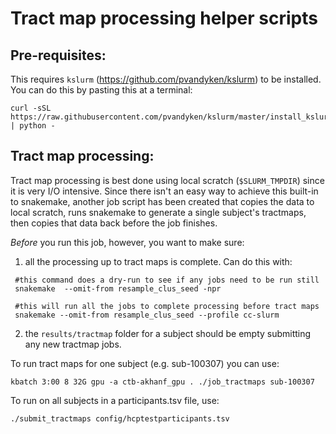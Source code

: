 # Tract map processing helper scripts

## Pre-requisites:
This requires `kslurm` (https://github.com/pvandyken/kslurm) to be installed. You can do this by pasting this at a terminal:
```
curl -sSL https://raw.githubusercontent.com/pvandyken/kslurm/master/install_kslurm.py | python -
```

## Tract map processing:
Tract map processing is best done using local scratch (`$SLURM_TMPDIR`) since it is very I/O intensive. Since there isn't an easy way to achieve this built-in to snakemake, another job script has been created that copies the data to local scratch, runs snakemake to generate a single subject's tractmaps, then copies that data back before the job finishes. 


*Before* you run this job, however, you want to make sure:
 1. all the processing up to tract maps is complete. Can do this with:
 ```
  #this command does a dry-run to see if any jobs need to be run still
  snakemake  --omit-from resample_clus_seed -npr 

  #this will run all the jobs to complete processing before tract maps 
  snakemake --omit-from resample_clus_seed --profile cc-slurm
 ```
 2. the `results/tractmap` folder for a subject should be empty submitting any new tractmap jobs. 


To run tract maps for one subject (e.g. sub-100307) you can use:
```
kbatch 3:00 8 32G gpu -a ctb-akhanf_gpu . ./job_tractmaps sub-100307
```

To run on all subjects in a participants.tsv file, use:
```
./submit_tractmaps config/hcptestparticipants.tsv
```

